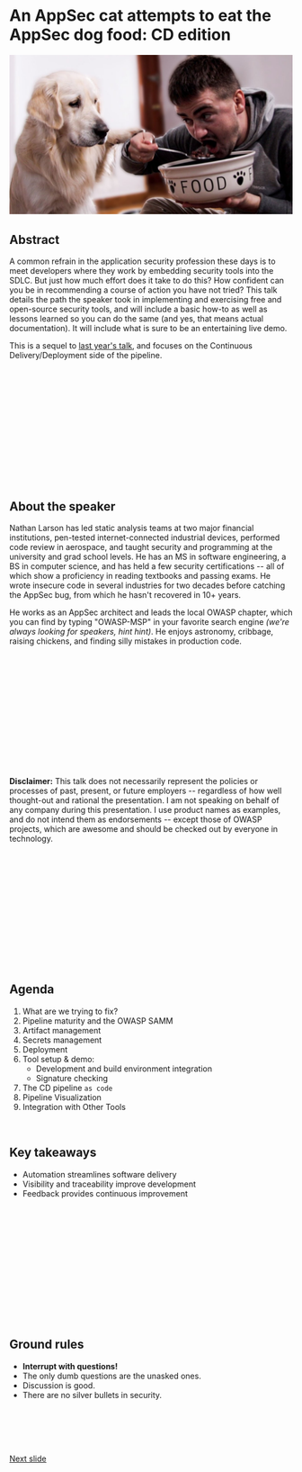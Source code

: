 # An AppSec cat attempts to eat the AppSec dog food: CD edition

![](images/man_eats_dog_food.jpg)

## Abstract

A common refrain in the application security profession these days is to meet developers where they work by embedding security tools into the SDLC. But just how much effort does it take to do this? How confident can you be in recommending a course of action you have not tried? This talk details the path the speaker took in implementing and exercising free and open-source security tools, and will include a basic how-to as well as lessons learned so you can do the same (and yes, that means actual documentation). It will include what is sure to be an entertaining live demo.

This is a sequel to [last year's talk](https://github.com/xenloops/talk-dogfood-pipeline-ci), and focuses on the Continuous Delivery/Deployment side of the pipeline.

<br /><br /><br /><br /><br /><br /><br /><br /><br /><br /><br /><br />

## About the speaker

Nathan Larson has led static analysis teams at two major financial institutions, pen-tested internet-connected industrial devices, performed code review in aerospace, and taught security and programming at the university and grad school levels. He has an MS in software engineering, a BS in computer science, and has held a few security certifications -- all of which show a proficiency in reading textbooks and passing exams. He wrote insecure code in several industries for two decades before catching the AppSec bug, from which he hasn't recovered in 10+ years. 

He works as an AppSec architect and leads the local OWASP chapter, which you can find by typing "OWASP-MSP" in your favorite search engine _(we're always looking for speakers, hint hint)_. He enjoys astronomy, cribbage, raising chickens, and finding silly mistakes in production code.

<br /><br /><br /><br /><br /><br /><br /><br /><br /><br /><br /><br />

**Disclaimer:** This talk does not necessarily represent the policies or processes of past, present, or future employers -- regardless of how well thought-out and rational the presentation. I am not speaking on behalf of any company during this presentation. I use product names as examples, and do not intend them as endorsements -- except those of OWASP projects, which are awesome and should be checked out by everyone in technology.

<br /><br /><br /><br /><br /><br /><br /><br /><br /><br /><br /><br />

## Agenda

1. What are we trying to fix?
1. Pipeline maturity and the OWASP SAMM
2. Artifact management
3. Secrets management
5. Deployment
1. Tool setup & demo:
   * Development and build environment integration
   * Signature checking
1. The CD pipeline ```as code```
1. Pipeline Visualization
1. Integration with Other Tools

<br />

## Key takeaways
* Automation streamlines software delivery
* Visibility and traceability improve development
* Feedback provides continuous improvement

<br /><br /><br /><br /><br /><br /><br /><br /><br /><br /><br /><br />

## Ground rules
* **Interrupt with questions!**
* The only dumb questions are the unasked ones.
* Discussion is good.
* There are no silver bullets in security.

<br /><br /><br /><br />

[Next slide](rationale.md)
